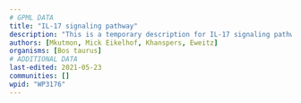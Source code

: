 ```yaml
---
# GPML DATA
title: "IL-17 signaling pathway"
description: "This is a temporary description for IL-17 signaling pathway"
authors: [Mkutmon, Mick Eikelhof, Khanspers, Eweitz]
organisms: [Bos taurus]
# ADDITIONAL DATA
last-edited: 2021-05-23
communities: []
wpid: "WP3176"
---
```

